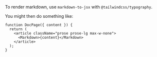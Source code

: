 To render markdown, use `markdown-to-jsx` with `@tailwindcss/typography`.

You might then do something like:

```
function DocPage({ content }) {
  return (
    <article className="prose prose-lg max-w-none">
      <Markdown>{content}</Markdown>
    </article>
  );
}
```
